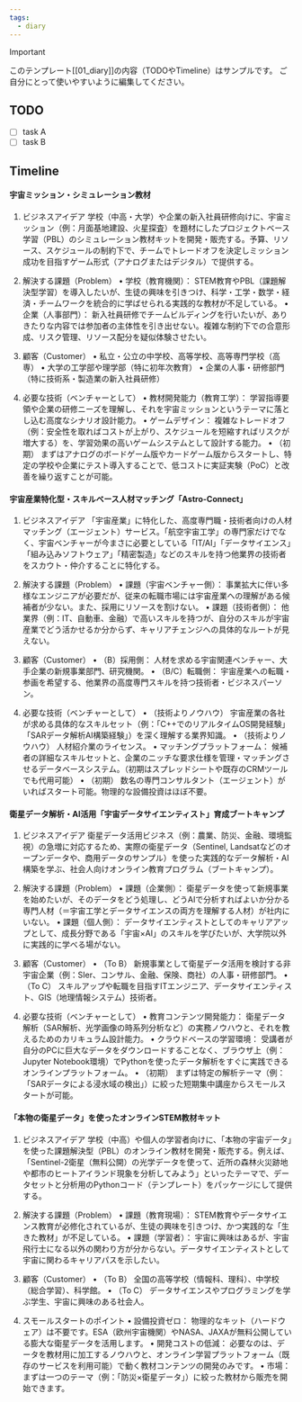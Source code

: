 ```yaml
---
tags:
  - diary
---
```

> [!IMPORTANT]
> このテンプレート[[01_diary]]の内容（TODOやTimeline）はサンプルです。
> ご自分にとって使いやすいように編集してください。

## TODO

- [ ] task A
- [ ] task B

## Timeline
#### 宇宙ミッション・シミュレーション教材
1. ビジネスアイデア
学校（中高・大学）や企業の新入社員研修向けに、宇宙ミッション（例：月面基地建設、火星探査）を題材にしたプロジェクトベース学習（PBL）のシミュレーション教材キットを開発・販売する。予算、リソース、スケジュールの制約下で、チームでトレードオフを決定しミッション成功を目指すゲーム形式（アナログまたはデジタル）で提供する。

2. 解決する課題（Problem）
• 学校（教育機関）： STEM教育やPBL（課題解決型学習）を導入したいが、生徒の興味を引きつけ、科学・工学・数学・経済・チームワークを統合的に学ばせられる実践的な教材が不足している。
• 企業（人事部門）： 新入社員研修でチームビルディングを行いたいが、ありきたりな内容では参加者の主体性を引き出せない。複雑な制約下での合意形成、リスク管理、リソース配分を疑似体験させたい。

3. 顧客（Customer）
• 私立・公立の中学校、高等学校、高等専門学校（高専）
• 大学の工学部や理学部（特に初年次教育）
• 企業の人事・研修部門（特に技術系・製造業の新入社員研修）

4. 必要な技術（ベンチャーとして）
• 教材開発能力（教育工学）： 学習指導要領や企業の研修ニーズを理解し、それを宇宙ミッションというテーマに落とし込む高度なシナリオ設計能力。
• ゲームデザイン： 複雑なトレードオフ（例：安全性を取ればコストが上がり、スケジュールを短縮すればリスクが増大する）を、学習効果の高いゲームシステムとして設計する能力。
• （初期） まずはアナログのボードゲーム版やカードゲーム版からスタートし、特定の学校や企業にテスト導入することで、低コストに実証実験（PoC）と改善を繰り返すことが可能。


#### 宇宙産業特化型・スキルベース人材マッチング「Astro-Connect」
1. ビジネスアイデア
「宇宙産業」に特化した、高度専門職・技術者向けの人材マッチング（エージェント）サービス。「航空宇宙工学」の専門家だけでなく、宇宙ベンチャーが今まさに必要としている「IT/AI」「データサイエンス」「組み込みソフトウェア」「精密製造」などのスキルを持つ他業界の技術者をスカウト・仲介することに特化する。

2. 解決する課題（Problem）
• 課題（宇宙ベンチャー側）： 事業拡大に伴い多様なエンジニアが必要だが、従来の転職市場には宇宙産業への理解がある候補者が少ない。また、採用にリソースを割けない。
• 課題（技術者側）： 他業界（例：IT、自動車、金融）で高いスキルを持つが、自分のスキルが宇宙産業でどう活かせるか分からず、キャリアチェンジへの具体的なルートが見えない。

3. 顧客（Customer）
• （B）採用側： 人材を求める宇宙関連ベンチャー、大手企業の新規事業部門、研究機関。
• （B/C）転職側： 宇宙産業への転職・参画を希望する、他業界の高度専門スキルを持つ技術者・ビジネスパーソン。

4. 必要な技術（ベンチャーとして）
• （技術よりノウハウ） 宇宙産業の各社が求める具体的なスキルセット（例：「C++でのリアルタイムOS開発経験」「SARデータ解析AI構築経験」）を深く理解する業界知識。
• （技術よりノウハウ） 人材紹介業のライセンス。
• マッチングプラットフォーム： 候補者の詳細なスキルセットと、企業のニッチな要求仕様を管理・マッチングさせるデータベースシステム。（初期はスプレッドシートや既存のCRMツールでも代用可能）
• （初期） 数名の専門コンサルタント（エージェント）がいればスタート可能。物理的な設備投資はほぼ不要。


#### 衛星データ解析・AI活用「宇宙データサイエンティスト」育成ブートキャンプ
1. ビジネスアイデア
衛星データ活用ビジネス（例：農業、防災、金融、環境監視）の急増に対応するため、実際の衛星データ（Sentinel, Landsatなどのオープンデータや、商用データのサンプル）を使った実践的なデータ解析・AI構築を学ぶ、社会人向けオンライン教育プログラム（ブートキャンプ）。

2. 解決する課題（Problem）
• 課題（企業側）： 衛星データを使って新規事業を始めたいが、そのデータをどう処理し、どうAIで分析すればよいか分かる専門人材（＝宇宙工学とデータサイエンスの両方を理解する人材）が社内にいない。
• 課題（個人側）： データサイエンティストとしてのキャリアアップとして、成長分野である「宇宙×AI」のスキルを学びたいが、大学院以外に実践的に学べる場がない。

3. 顧客（Customer）
• （To B） 新規事業として衛星データ活用を検討する非宇宙企業（例：SIer、コンサル、金融、保険、商社）の人事・研修部門。
• （To C） スキルアップや転職を目指すITエンジニア、データサイエンティスト、GIS（地理情報システム）技術者。

4. 必要な技術（ベンチャーとして）
• 教育コンテンツ開発能力： 衛星データ解析（SAR解析、光学画像の時系列分析など）の実務ノウハウと、それを教えるためのカリキュラム設計能力。
• クラウドベースの学習環境： 受講者が自分のPCに巨大なデータをダウンロードすることなく、ブラウザ上（例：Jupyter Notebook環境）でPythonを使ったデータ解析をすぐに実践できるオンラインプラットフォーム。
• （初期） まずは特定の解析テーマ（例：「SARデータによる浸水域の検出」）に絞った短期集中講座からスモールスタートが可能。


#### 「本物の衛星データ」を使ったオンラインSTEM教材キット
1. ビジネスアイデア
学校（中高）や個人の学習者向けに、「本物の宇宙データ」を使った課題解決型（PBL）のオンライン教材を開発・販売する。例えば、「Sentinel-2衛星（無料公開）の光学データを使って、近所の森林火災跡地や都市のヒートアイランド現象を分析してみよう」といったテーマで、データセットと分析用のPythonコード（テンプレート）をパッケージにして提供する。

2. 解決する課題（Problem）
• 課題（教育現場）： STEM教育やデータサイエンス教育が必修化されているが、生徒の興味を引きつけ、かつ実践的な「生きた教材」が不足している。
• 課題（学習者）： 宇宙に興味はあるが、宇宙飛行士になる以外の関わり方が分からない。データサイエンティストとして宇宙に関わるキャリアパスを示したい。

3. 顧客（Customer）
• （To B） 全国の高等学校（情報科、理科）、中学校（総合学習）、科学館。
• （To C） データサイエンスやプログラミングを学ぶ学生、宇宙に興味のある社会人。

4. スモールスタートのポイント
• 設備投資ゼロ： 物理的なキット（ハードウェア）は不要です。ESA（欧州宇宙機関）やNASA、JAXAが無料公開している膨大な衛星データを活用します。
• 開発コストの低減： 必要なのは、データを教材用に加工するノウハウと、オンライン学習プラットフォーム（既存のサービスを利用可能）で動く教材コンテンツの開発のみです。
• 市場： まずは一つのテーマ（例：「防災×衛星データ」）に絞った教材から販売を開始できます。
